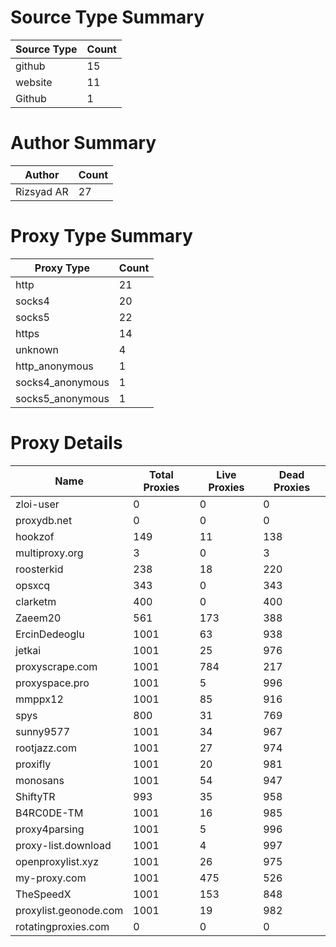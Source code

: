 # Source Type Summary

| Source Type | Count |
|-------------|-------|
| github | 15 |
| website | 11 |
| Github | 1 |


# Author Summary

| Author | Count |
|--------|-------|
| Rizsyad AR | 27 |


# Proxy Type Summary

| Proxy Type | Count |
|------------|-------|
| http | 21 |
| socks4 | 20 |
| socks5 | 22 |
| https | 14 |
| unknown | 4 |
| http_anonymous | 1 |
| socks4_anonymous | 1 |
| socks5_anonymous | 1 |


# Proxy Details

| Name | Total Proxies | Live Proxies | Dead Proxies |
|------|---------------|--------------|---------------|
| zloi-user | 0 | 0 | 0 |
| proxydb.net | 0 | 0 | 0 |
| hookzof | 149 | 11 | 138 |
| multiproxy.org | 3 | 0 | 3 |
| roosterkid | 238 | 18 | 220 |
| opsxcq | 343 | 0 | 343 |
| clarketm | 400 | 0 | 400 |
| Zaeem20 | 561 | 173 | 388 |
| ErcinDedeoglu | 1001 | 63 | 938 |
| jetkai | 1001 | 25 | 976 |
| proxyscrape.com | 1001 | 784 | 217 |
| proxyspace.pro | 1001 | 5 | 996 |
| mmppx12 | 1001 | 85 | 916 |
| spys | 800 | 31 | 769 |
| sunny9577 | 1001 | 34 | 967 |
| rootjazz.com | 1001 | 27 | 974 |
| proxifly | 1001 | 20 | 981 |
| monosans | 1001 | 54 | 947 |
| ShiftyTR | 993 | 35 | 958 |
| B4RC0DE-TM | 1001 | 16 | 985 |
| proxy4parsing | 1001 | 5 | 996 |
| proxy-list.download | 1001 | 4 | 997 |
| openproxylist.xyz | 1001 | 26 | 975 |
| my-proxy.com | 1001 | 475 | 526 |
| TheSpeedX | 1001 | 153 | 848 |
| proxylist.geonode.com | 1001 | 19 | 982 |
| rotatingproxies.com | 0 | 0 | 0 |
